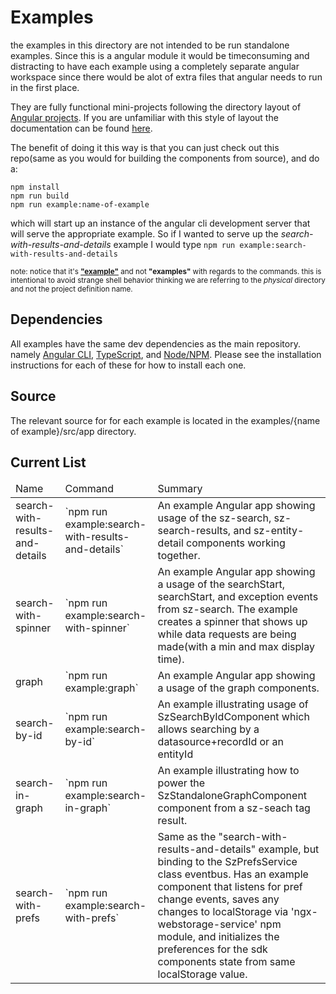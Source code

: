 # Examples

the examples in this directory are not intended to be run standalone examples. Since this is a angular module it would be timeconsuming and distracting to have each example using a completely separate angular workspace since there would be alot of extra files that angular needs to run in the first place. 

They are fully functional mini-projects following the directory layout of [Angular projects](https://angular.io/guide/glossary#project). If you are unfamiliar with this style of layout the documentation can be found [here](https://angular.io/guide/file-structure).

The benefit of doing it this way is that you can just check out this repo(same as you would for building the components from source), and do a:

```terminal
npm install
npm run build
npm run example:name-of-example
```

which will start up an instance of the angular cli development server that will serve the appropriate example. So if I wanted to serve up the <i>search-with-results-and-details</i> example I would type `npm run example:search-with-results-and-details`

<small>note: notice that it's <b><u>"example"</u></b> and not <b>"examples"</b> with regards to the commands. this is intentional to avoid strange shell behavior thinking we are referring to the <i>physical</i> directory and not the project definition name.</small>

## Dependencies

All examples have the same dev dependencies as the main repository. namely [Angular CLI](https://cli.angular.io/), [TypeScript](https://www.typescriptlang.org/), and [Node/NPM](https://nodejs.org/). Please see the installation instructions for each of these for how to install each one.

## Source

The relevant source for for each example is located in the examples/{name of example}/src/app directory.

##  Current List

<table>
  <thead>
    <tr>
      <td>Name</td><td>Command</td><td>Summary</td>
    </tr>
  </thead>
  <tbody>
    <tr>
      <td>search-with-results-and-details</td>
      <td>`npm run example:search-with-results-and-details`</td>
      <td>An example Angular app showing usage of the sz-search, sz-search-results,
  and sz-entity-detail components working together.</td>
    </tr>
    <tr>
      <td>search-with-spinner</td>
      <td>`npm run example:search-with-spinner`</td>
      <td>An example Angular app showing a usage of the searchStart, searchStart, and exception events from sz-search. The example creates a spinner that shows up while data requests are being made(with a min and max display time).</td>
    </tr>
    <tr>
      <td>graph</td>
      <td>`npm run example:graph`</td>
      <td>An example Angular app showing a usage of the graph components.</td>
    </tr>
    <tr>
      <td>search-by-id</td>
      <td>`npm run example:search-by-id`</td>
      <td>
        An example illustrating usage of SzSearchByIdComponent which allows searching by a datasource+recordId or an entityId
      </td>
    </tr>
        <tr>
      <td>search-in-graph</td>
      <td>`npm run example:search-in-graph`</td>
      <td>An example illustrating how to power the SzStandaloneGraphComponent component from a sz-seach tag result.
      </td>
    </tr>
    <tr>
      <td>search-with-prefs</td>
      <td>`npm run example:search-with-prefs`</td>
      <td>Same as the "search-with-results-and-details" example, but binding to the SzPrefsService class eventbus. Has an example component that listens for pref change events, saves any 
      changes to localStorage via 'ngx-webstorage-service' npm module, and initializes the preferences for the sdk components state from same localStorage value.
      </td>
    </tr>
  </tbody>
</table>
